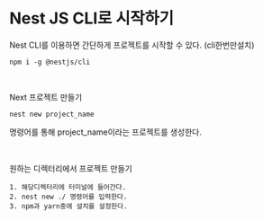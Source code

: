 # Nest JS CLI로 시작하기 

Nest CLI를 이용하면 간단하게 프로젝트를 시작할 수 있다. (cli한번만설치)

    npm i -g @nestjs/cli

<br>

Next 프로젝트 만들기 

    nest new project_name
명령어를 통해 project_name이라는 프로젝트를 생성한다.

<br>

원하는 디렉터리에서 프로젝트 만들기 

    1. 해당디렉터리에 터미널에 들어간다.
    2. nest new ./ 명령어를 입력한다.
    3. npm과 yarn중에 설치를 설정한다. 